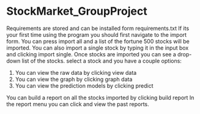 # StockMarket_GroupProject
Requirements are stored and can be installed form requirements.txt
If its your first time using the program you should first navigate to the import form. 
You can press import all and a list of the fortune 500 stocks will be imported. 
You can also import a single stock by typing it in the input box and clicking import single.
Once stocks are imported you can see a drop-down list of the stocks.
select a stock and you have a couple options:

1.	You can view the raw data by clicking view data
2.	You can view the graph by clicking graph data
3.	You can view the prediction models by clicking predict

You can build a report on all the stocks imported by clicking build report
In the report menu you can click and view the past reports.
